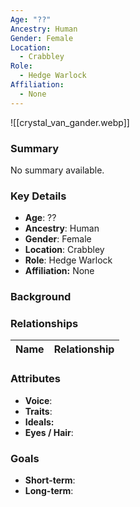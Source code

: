 ```yaml
---
Age: "??"
Ancestry: Human
Gender: Female
Location:
  - Crabbley
Role:
  - Hedge Warlock
Affiliation:
  - None
---
```


![[crystal_van_gander.webp]]
### Summary
No summary available.

### Key Details
- **Age**: ??
- **Ancestry**: Human
- **Gender**: Female
- **Location**: Crabbley
- **Role**: Hedge Warlock
- **Affiliation:** None

### Background


### Relationships

| Name  | Relationship |
| ----- | ------------ |

### Attributes
- **Voice**:
- **Traits**:  
- **Ideals:**
- **Eyes / Hair**:  

### Goals
- **Short-term**:  
- **Long-term**:  
